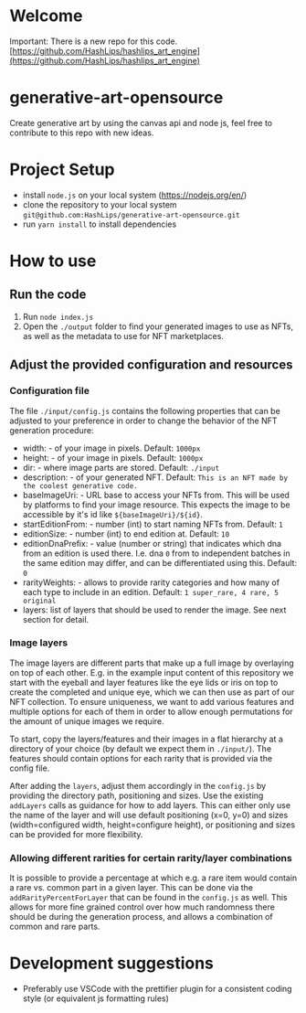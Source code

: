 # Welcome

Important: There is a new repo for this code.
[https://github.com/HashLips/hashlips_art_engine](https://github.com/HashLips/hashlips_art_engine)

# generative-art-opensource

Create generative art by using the canvas api and node js, feel free to contribute to this repo with new ideas.

# Project Setup

- install `node.js` on your local system (https://nodejs.org/en/)
- clone the repository to your local system `git@github.com:HashLips/generative-art-opensource.git`
- run `yarn install` to install dependencies

# How to use

## Run the code

1. Run `node index.js`
2. Open the `./output` folder to find your generated images to use as NFTs, as well as the metadata to use for NFT marketplaces.

## Adjust the provided configuration and resources

### Configuration file

The file `./input/config.js` contains the following properties that can be adjusted to your preference in order to change the behavior of the NFT generation procedure:

- width: - of your image in pixels. Default: `1000px`
- height: - of your image in pixels. Default: `1000px`
- dir: - where image parts are stored. Default: `./input`
- description: - of your generated NFT. Default: `This is an NFT made by the coolest generative code.`
- baseImageUri: - URL base to access your NFTs from. This will be used by platforms to find your image resource. This expects the image to be accessible by it's id like `${baseImageUri}/${id}`.
- startEditionFrom: - number (int) to start naming NFTs from. Default: `1`
- editionSize: - number (int) to end edition at. Default: `10`
- editionDnaPrefix: - value (number or string) that indicates which dna from an edition is used there. I.e. dna `0` from to independent batches in the same edition may differ, and can be differentiated using this. Default: `0`
- rarityWeights: - allows to provide rarity categories and how many of each type to include in an edition. Default: `1 super_rare, 4 rare, 5 original`
- layers: list of layers that should be used to render the image. See next section for detail.

### Image layers

The image layers are different parts that make up a full image by overlaying on top of each other. E.g. in the example input content of this repository we start with the eyeball and layer features like the eye lids or iris on top to create the completed and unique eye, which we can then use as part of our NFT collection.
To ensure uniqueness, we want to add various features and multiple options for each of them in order to allow enough permutations for the amount of unique images we require.

To start, copy the layers/features and their images in a flat hierarchy at a directory of your choice (by default we expect them in `./input/`). The features should contain options for each rarity that is provided via the config file.

After adding the `layers`, adjust them accordingly in the `config.js` by providing the directory path, positioning and sizes.
Use the existing `addLayers` calls as guidance for how to add layers. This can either only use the name of the layer and will use default positioning (x=0, y=0) and sizes (width=configured width, height=configure height), or positioning and sizes can be provided for more flexibility.

### Allowing different rarities for certain rarity/layer combinations

It is possible to provide a percentage at which e.g. a rare item would contain a rare vs. common part in a given layer. This can be done via the `addRarityPercentForLayer` that can be found in the `config.js` as well.
This allows for more fine grained control over how much randomness there should be during the generation process, and allows a combination of common and rare parts.

# Development suggestions

- Preferably use VSCode with the prettifier plugin for a consistent coding style (or equivalent js formatting rules)
